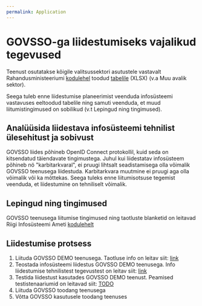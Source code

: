 ```yaml
---
permalink: Application
---
```


# GOVSSO-ga liidestumiseks vajalikud tegevused

Teenust osutatakse kõigile valitsussektori asutustele vastavalt Rahandusministeeriumi [kodulehel](https://www.rahandusministeerium.ee/et/riigihaldus) toodud [tabelile](https://www.rahandusministeerium.ee/sites/default/files/riigihaldus/avaliku_sektori_asutused_asutuse_liikide_loikes_2021.xlsx) (XLSX) (v.a Muu avalik sektor).

Seega tuleb enne liidestumise planeerimist veenduda infosüsteemi vastavuses eeltoodud tabelile ning samuti veenduda, et muud liitumistingimused on sobilikud (v.t Lepingud ning tingimused).

## Analüüsida liidestava infosüsteemi tehnilist ülesehitust ja sobivust

GOVSSO liides põhineb OpenID Connect protokollil, kuid seda on kitsendatud täiendavate tingimustega. Juhul kui liidestatav infosüsteem põhineb nö "karbitarkvaral", ei pruugi lihtsalt seadistamisega olla võimalik GOVSSO teenusega liidestuda. 
Karbitarkvara muutmine ei pruugi aga olla võimalik või ka mõttekas. Seega tuleks enne liitumisotsuse tegemist veenduda, et liidestumine on tehniliselt võimalik.

## Lepingud ning tingimused

GOVSSO teenusega liitumise tingimused ning taotluste blanketid on leitavad Riigi Infosüsteemi Ameti [kodulehelt](https://www.ria.ee/et/riigi-infosusteem/eid/partnerile.html)

## Liidestumise protsess

1. Liituda GOVSSO DEMO teenusega. Taotluse info on leitav siit: [link](https://www.ria.ee/et/riigi-infosusteem/eid/partnerile.html)
2. Teostada infosüsteemi liidestus GOVSSO DEMO teenusega. Info liidestumise tehnilistest tegevustest on leitav siit: [link](TechnicalSpecification) 
3. Testida liidestust kasutades GOVSSO DEMO teenust. Peamised testistenaariumid on leitavad siit: [TODO]()
4. Liituda GOVSSO toodang teenusega 
5. Võtta GOVSSO kasutusele toodang teenuses